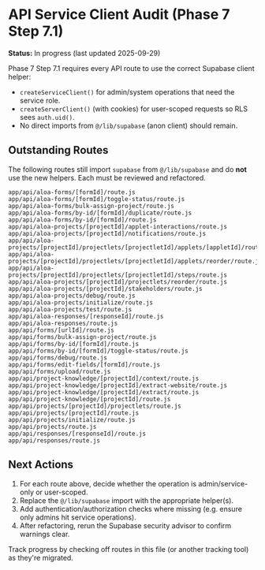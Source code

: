 # API Service Client Audit (Phase 7 Step 7.1)

**Status:** In progress (last updated 2025-09-29)

Phase 7 Step 7.1 requires every API route to use the correct Supabase client helper:

- `createServiceClient()` for admin/system operations that need the service role.
- `createServerClient()` (with cookies) for user-scoped requests so RLS sees `auth.uid()`.
- No direct imports from `@/lib/supabase` (anon client) should remain.

## Outstanding Routes
The following routes still import `supabase` from `@/lib/supabase` and do **not** use the new helpers. Each must be reviewed and refactored.

```
app/api/aloa-forms/[formId]/route.js
app/api/aloa-forms/[formId]/toggle-status/route.js
app/api/aloa-forms/bulk-assign-project/route.js
app/api/aloa-forms/by-id/[formId]/duplicate/route.js
app/api/aloa-forms/by-id/[formId]/route.js
app/api/aloa-projects/[projectId]/applet-interactions/route.js
app/api/aloa-projects/[projectId]/notifications/route.js
app/api/aloa-projects/[projectId]/projectlets/[projectletId]/applets/[appletId]/route.js
app/api/aloa-projects/[projectId]/projectlets/[projectletId]/applets/reorder/route.js
app/api/aloa-projects/[projectId]/projectlets/[projectletId]/steps/route.js
app/api/aloa-projects/[projectId]/projectlets/reorder/route.js
app/api/aloa-projects/[projectId]/stakeholders/route.js
app/api/aloa-projects/debug/route.js
app/api/aloa-projects/initialize/route.js
app/api/aloa-projects/test/route.js
app/api/aloa-responses/[responseId]/route.js
app/api/aloa-responses/route.js
app/api/forms/[urlId]/route.js
app/api/forms/bulk-assign-project/route.js
app/api/forms/by-id/[formId]/route.js
app/api/forms/by-id/[formId]/toggle-status/route.js
app/api/forms/debug/route.js
app/api/forms/edit-fields/[formId]/route.js
app/api/forms/upload/route.js
app/api/project-knowledge/[projectId]/context/route.js
app/api/project-knowledge/[projectId]/extract-website/route.js
app/api/project-knowledge/[projectId]/extract/route.js
app/api/project-knowledge/[projectId]/route.js
app/api/projects/[projectId]/projectlets/route.js
app/api/projects/[projectId]/route.js
app/api/projects/initialize/route.js
app/api/projects/route.js
app/api/responses/[responseId]/route.js
app/api/responses/route.js
```

## Next Actions
1. For each route above, decide whether the operation is admin/service-only or user-scoped.
2. Replace the `@/lib/supabase` import with the appropriate helper(s).
3. Add authentication/authorization checks where missing (e.g. ensure only admins hit service operations).
4. After refactoring, rerun the Supabase security advisor to confirm warnings clear.

Track progress by checking off routes in this file (or another tracking tool) as they're migrated.
